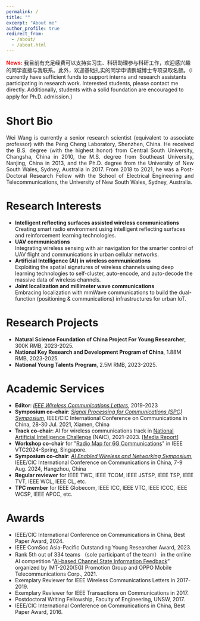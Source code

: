 ```yaml
---
permalink: /
title: ""
excerpt: "About me"
author_profile: true
redirect_from: 
  - /about/
  - /about.html
---
```


**<font color=red>News:</font>** 我目前有充足经费可以支持实习生、科研助理参与科研工作，欢迎感兴趣的同学直接与我联系。此外，欢迎基础扎实的同学申请鹏城博士专项录取名额。（I currently have sufficient funds to support interns and research assistants participating in research work.  Interested students, please contact me directly. Additionally, students with a solid foundation are encouraged to apply for Ph.D. admission.）

Short Bio
======
<p style="text-align:justify">Wei Wang is currently a senior research scientist (equivalent to associate professor) with the Peng Cheng Laboratory, Shenzhen, China. He received the B.S. degree  (with the highest honor) from Central South University, Changsha, China in 2010, the M.S. degree from Southeast University, Nanjing, China in 2013, and the Ph.D. degree from the University of New South Wales, Sydney, Australia in 2017. From 2018 to 2021, he was a Post-Doctoral Research Fellow with the School of Electrical Engineering and Telecommunications, the University of New South Wales, Sydney, Australia.</p>

Research Interests
======
- **Intelligent reflecting surfaces assisted wireless communications** <br>
Creating smart radio environment using intelligent reflecting surfaces and reinforcement
learning technologies.<br>
- **UAV communications** <br>
Integrating wireless sensing with air navigation for the smarter control of UAV flight and
communications in urban cellular networks. <br>
- **Artificial Intelligence (AI) in wireless communications** <br>
Exploiting the spatial signatures of wireless channels using deep learning technologies to
self-cluster, auto-encode, and auto-decode the massive data of wireless channels.<br>
- **Joint localization and millimeter wave communications** <br>
Embracing localization with mmWave communications to build the dual-function (positioning
& communications) infrastructures for urban IoT. <br>



Research Projects
======
- **Natural Science Foundation of China Project For Young Researcher**, 300K RMB, 2023-2025. <br>
- **National Key Research and Development Program of China**, 1.88M RMB, 2023-2025. <br>
- **National Young Talents Program**, 2.5M RMB, 2023-2025. <br>

Academic Services
======
- **Editor**: *[IEEE Wireless Communications Letters](https://www.comsoc.org/publications/journals/ieee-wcl/ieee-wireless-communications-letters-editorial-board)*, 2019-2023 <br>
- **Symposium co-chair**: [*Signal Processing for Communications (SPC) Symposium*](https://iccc2021.ieee-iccc.org/committee/symposium-co-chairs/), IEEE/CIC
International Conference on Communications in China, 28-30 Jul. 2021, Xiamen, China <be>
- **Track co-chair**: AI for wireless communications track in [National Artificial Intelligence Challenge](https://naic.pcl.ac.cn/landingpage/2023/index.html#/) (NAIC), 2021-2023. [[Media Report]](https://ex.chinadaily.com.cn/exchange/partners/82/rss/channel/cn/columns/j3u3t6/stories/WS657ab110a310c2083e412ebf.html)
- **Workshop co-chair** for  "[Radio Map for 6G Communications](https://events.vtsociety.org/vtc2024-spring/conference-sessions/call-for-workshops/w8-radio-map-for-6g-communications/)" in IEEE VTC2024-Spring, Singapore.
- **Symposium co-chair**: [*AI Enabled Wireless and Networking Symposium*](https://iccc2024.ieee-iccc.org/), IEEE/CIC
International Conference on Communications in China, 7-9 Aug. 2024, Hangzhou, China <be>
- **Regular reviewer** for IEEE TWC, IEEE TCOM, IEEE JSTSP, IEEE TSP, IEEE TVT, IEEE WCL, IEEE CL, etc.  <br>
- **TPC member** for IEEE Globecom, IEEE ICC, IEEE VTC, IEEE ICCC, IEEE WCSP, IEEE APCC, etc.  <br>


Awards
======
- IEEE/CIC International Conference on Communications in China, Best Paper Award, 2024. 
- IEEE ComSoc Asia-Pacific Outstanding Young Researcher Award, 2023. 
- Rank 5th out of 334 teams （sole participant of the team） in the online AI competition “[AI-based Channel State Information Feedback](https://www.datafountain.cn/competitions/503)” organized by IMT-2020(5G) Promotion Group and OPPO Mobile Telecommunications Corp., 2021. <br>
- Exemplary Reviewer for IEEE Wireless Communications Letters in 2017-2019. <br>
- Exemplary Reviewer for IEEE Transactions on Communications in 2017. <br>
- Postdoctoral Writing Fellowship, Faculty of Engineering, UNSW, 2017. <br>
- IEEE/CIC International Conference on Communications in China, Best Paper Award, 2016. 




